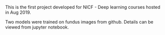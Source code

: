 This is the first project developed for NICF - Deep learning courses hosted in Aug 2019.

Two models were trained on fundus images from github. Details can be viewed from jupyter notebook.
